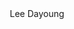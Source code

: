 <div align="center">
Lee Dayoung


</div>

<!--
https://img.shields.io/badge/<#Gmail>-<everyyoung99@gmail.com>-<#EA4335>
https://img.shields.io/badge/<#Velog>-<everyyoung99@gmail.com>-<#20C997>

![Anurag's GitHub stats](https://github-readme-stats.vercel.app/api?username=Dayoung1014&show_icons=true&&theme=transparent)
![Top Langs](https://github-readme-stats.vercel.app/api/top-langs/?username=Dayoung1014&layout=compact)
-->
